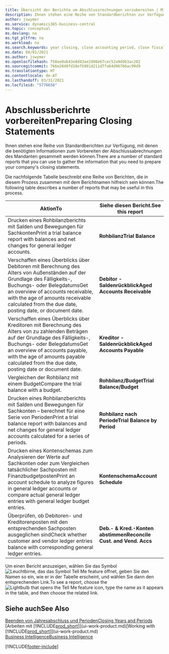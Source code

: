 ```yaml
---
title: Übersicht der Berichte um Abschlussrechnungen vorzubereiten | Microsoft Docs
description: Ihnen stehen eine Reihe von Standardberichten zur Verfügung, mit denen die benötigten Informationen zum Vorbereiten der Abschlussabrechnungen des Mandanten gesammelt werden können.
author: jswymer
ms.service: dynamics365-business-central
ms.topic: conceptual
ms.devlang: na
ms.tgt_pltfrm: na
ms.workload: na
ms.search.keywords: year closing, close accounting period, close fiscal year, aging, creditor payments, vendor payments, assets, liabilities, equity, analysis, reporting, financial report, business intelligence, BI, Power Bi, KPI
ms.date: 04/01/2021
ms.author: jswymer
ms.openlocfilehash: f58ee0ab43e8d43ae2d08e67cec52a9dd63ac202
ms.sourcegitcommit: 766e2840fd16efb901d211d7fa64d96766ac99d9
ms.translationtype: HT
ms.contentlocale: de-AT
ms.lasthandoff: 03/31/2021
ms.locfileid: "5776658"
---
```

# <a name="preparing-closing-statements"></a><span data-ttu-id="c8093-103">Abschlussberichrte vorbereiten</span><span class="sxs-lookup"><span data-stu-id="c8093-103">Preparing Closing Statements</span></span>
<span data-ttu-id="c8093-104">Ihnen stehen eine Reihe von Standardberichten zur Verfügung, mit denen die benötigten Informationen zum Vorbereiten der Abschlussabrechnungen des Mandanten gesammelt werden können.</span><span class="sxs-lookup"><span data-stu-id="c8093-104">There are a number of standard reports that you can use to gather the information that you need to prepare your company's closing statements.</span></span>

<span data-ttu-id="c8093-105">Die nachfolgende Tabelle beschreibt eine Reihe von Berichten, die in diesem Prozess zusammen mit dem Berichtnamen hilfreich sein können.</span><span class="sxs-lookup"><span data-stu-id="c8093-105">The following table describes a number of reports that may be useful in this process.</span></span>  

| <span data-ttu-id="c8093-106">Aktion</span><span class="sxs-lookup"><span data-stu-id="c8093-106">To</span></span> | <span data-ttu-id="c8093-107">Siehe diesen Bericht.</span><span class="sxs-lookup"><span data-stu-id="c8093-107">See this report</span></span> |
| --- | --- |
| <span data-ttu-id="c8093-108">Drucken eines Rohbilanzberichts mit Salden und Bewegungen für Sachkonten</span><span class="sxs-lookup"><span data-stu-id="c8093-108">Print a trial balance report with balances and net changes for general ledger accounts.</span></span> |<span data-ttu-id="c8093-109">**Rohbilanz**</span><span class="sxs-lookup"><span data-stu-id="c8093-109">**Trial Balance**</span></span> |
| <span data-ttu-id="c8093-110">Verschaffen eines Überblicks über Debitoren mit Berechnung des Alters von Außenständen auf der Grundlage des Fälligkeits-, Buchungs- oder Belegdatums</span><span class="sxs-lookup"><span data-stu-id="c8093-110">Get an overview of accounts receivable, with the age of amounts receivable calculated from the due date, posting date, or document date.</span></span> |<span data-ttu-id="c8093-111">**Debitor - Saldenrückblick**</span><span class="sxs-lookup"><span data-stu-id="c8093-111">**Aged Accounts Receivable**</span></span> |
| <span data-ttu-id="c8093-112">Verschaffen eines Überblicks über Kreditoren mit Berechnung des Alters von zu zahlenden Beträgen auf der Grundlage des Fälligkeits-, Buchungs- oder Belegdatums</span><span class="sxs-lookup"><span data-stu-id="c8093-112">Get an overview of accounts payable, with the age of amounts payable calculated from the due date, posting date or document date.</span></span> |<span data-ttu-id="c8093-113">**Kreditor - Saldenrückblick**</span><span class="sxs-lookup"><span data-stu-id="c8093-113">**Aged Accounts Payable**</span></span> |
| <span data-ttu-id="c8093-114">Vergleichen der Rohbilanz mit einem Budget</span><span class="sxs-lookup"><span data-stu-id="c8093-114">Compare the trial balance with a budget.</span></span> |<span data-ttu-id="c8093-115">**Rohbilanz/Budget**</span><span class="sxs-lookup"><span data-stu-id="c8093-115">**Trial Balance/Budget**</span></span> |
| <span data-ttu-id="c8093-116">Drucken eines Rohbilanzberichts mit Salden und Bewegungen für Sachkonten – berechnet für eine Serie von Perioden</span><span class="sxs-lookup"><span data-stu-id="c8093-116">Print a trial balance report with balances and net changes for general ledger accounts calculated for a series of periods.</span></span> |<span data-ttu-id="c8093-117">**Rohbilanz nach Periode**</span><span class="sxs-lookup"><span data-stu-id="c8093-117">**Trial Balance by Period**</span></span> |
| <span data-ttu-id="c8093-118">Drucken eines Kontenschemas zum Analysieren der Werte auf Sachkonten oder zum Vergleichen tatsächlicher Sachposten mit Finanzbudgetposten</span><span class="sxs-lookup"><span data-stu-id="c8093-118">Print an account schedule to analyze figures in general ledger accounts or compare actual general ledger entries with general ledger budget entries.</span></span> |<span data-ttu-id="c8093-119">**Kontenschema**</span><span class="sxs-lookup"><span data-stu-id="c8093-119">**Account Schedule**</span></span> |
| <span data-ttu-id="c8093-120">Überprüfen, ob Debitoren- und Kreditorenposten mit den entsprechenden Sachposten ausgeglichen sind</span><span class="sxs-lookup"><span data-stu-id="c8093-120">Check whether customer and vendor ledger entries balance with corresponding general ledger entries.</span></span> |<span data-ttu-id="c8093-121">**Deb.- & Kred.-Konten abstimmen**</span><span class="sxs-lookup"><span data-stu-id="c8093-121">**Reconcile Cust. and Vend. Accs**</span></span> |

<span data-ttu-id="c8093-122">Um einen Bericht anzuzeigen, wählen Sie das Symbol ![Leuchtbirne, das das Symbol Tell Me feature](media/ui-search/search_small.png "Tell Me-Funktion") öffnet, geben Sie den Namen so ein, wie er in der Tabelle erscheint, und wählen Sie dann den entsprechenden Link.</span><span class="sxs-lookup"><span data-stu-id="c8093-122">To see a report, choose the ![Lightbulb that opens the Tell Me feature](media/ui-search/search_small.png "Tell me what you want to do") icon, type the name as it appears in the table, and then choose the related link.</span></span>

## <a name="see-also"></a><span data-ttu-id="c8093-123">Siehe auch</span><span class="sxs-lookup"><span data-stu-id="c8093-123">See Also</span></span>
[<span data-ttu-id="c8093-124">Beenden von Jahresabschluss und Perioden</span><span class="sxs-lookup"><span data-stu-id="c8093-124">Closing Years and Periods</span></span>](year-close-years-periods.md)  
<span data-ttu-id="c8093-125">[Arbeiten mit [!INCLUDE[prod_short](includes/prod_short.md)]](ui-work-product.md)</span><span class="sxs-lookup"><span data-stu-id="c8093-125">[Working with [!INCLUDE[prod_short](includes/prod_short.md)]](ui-work-product.md)</span></span>  
[<span data-ttu-id="c8093-126">Business Intelligence</span><span class="sxs-lookup"><span data-stu-id="c8093-126">Business Intelligence</span></span>](bi.md)


[!INCLUDE[footer-include](includes/footer-banner.md)]
